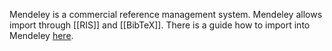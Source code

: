 Mendeley is a commercial reference management system. Mendeley allows import through [[RIS]] and [[BibTeX]]. There is a guide how to import into Mendeley [here](https://cloud.copim.ac.uk/s/q2BAjQWHnZExjet).